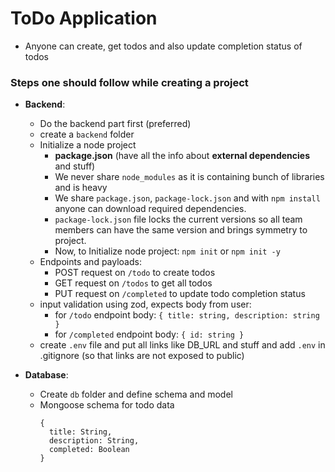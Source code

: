 # ToDo Application

- Anyone can create, get todos and also update completion status of todos

### Steps one should follow while creating a project

- **Backend**:
  - Do the backend part first (preferred)
  - create a `backend` folder
  - Initialize a node project 
    - **package.json** (have all the info about **external dependencies** and stuff)
    - We never share `node_modules` as it is containing bunch of libraries and is heavy
    - We share `package.json`, `package-lock.json` and with `npm install` anyone can download required dependencies.
    - `package-lock.json` file locks the current versions so all team members can have the same version and brings symmetry to project.
    - Now, to Initialize node project: `npm init` or `npm init -y`
  - Endpoints and payloads:
    - POST request on `/todo` to create todos
    - GET request on `/todos` to get all todos
    - PUT request on `/completed` to update todo completion status
  - input validation using zod, expects body from user:
    - for `/todo` endpoint body: `{ title: string, description: string }`
    - for `/completed` endpoint body: `{ id: string }`
  - create `.env` file and put all links like DB_URL and stuff and add `.env` in .gitignore (so that links are not exposed to public)

- **Database**:
  - Create `db` folder and define schema and model
  - Mongoose schema for todo data
      ```
      {
        title: String,
        description: String,
        completed: Boolean
      }
      ```